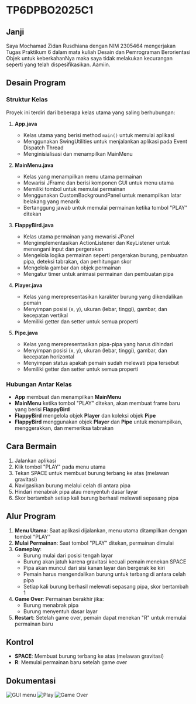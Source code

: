 # TP6DPBO2025C1
 
## Janji
Saya Mochamad Zidan Rusdhiana dengan NIM 2305464 mengerjakan Tugas Praktikum 6 dalam mata kuliah Desain dan Pemrograman Berorientasi Objek untuk keberkahanNya maka saya tidak melakukan kecurangan seperti yang telah dispesifikasikan. Aamiin.

## Desain Program

### Struktur Kelas

Proyek ini terdiri dari beberapa kelas utama yang saling berhubungan:

1. **App.java**
   - Kelas utama yang berisi method `main()` untuk memulai aplikasi
   - Menggunakan SwingUtilities untuk menjalankan aplikasi pada Event Dispatch Thread
   - Menginisialisasi dan menampilkan MainMenu

2. **MainMenu.java**
   - Kelas yang menampilkan menu utama permainan
   - Mewarisi JFrame dan berisi komponen GUI untuk menu utama
   - Memiliki tombol untuk memulai permainan
   - Menggunakan CustomBackgroundPanel untuk menampilkan latar belakang yang menarik
   - Bertanggung jawab untuk memulai permainan ketika tombol "PLAY" ditekan

3. **FlappyBird.java**
   - Kelas utama permainan yang mewarisi JPanel
   - Mengimplementasikan ActionListener dan KeyListener untuk menangani input dan pergerakan
   - Mengelola logika permainan seperti pergerakan burung, pembuatan pipa, deteksi tabrakan, dan perhitungan skor
   - Mengelola gambar dan objek permainan
   - Mengatur timer untuk animasi permainan dan pembuatan pipa

4. **Player.java**
   - Kelas yang merepresentasikan karakter burung yang dikendalikan pemain
   - Menyimpan posisi (x, y), ukuran (lebar, tinggi), gambar, dan kecepatan vertikal
   - Memiliki getter dan setter untuk semua properti

5. **Pipe.java**
   - Kelas yang merepresentasikan pipa-pipa yang harus dihindari
   - Menyimpan posisi (x, y), ukuran (lebar, tinggi), gambar, dan kecepatan horizontal
   - Menyimpan status apakah pemain sudah melewati pipa tersebut
   - Memiliki getter dan setter untuk semua properti

### Hubungan Antar Kelas

- **App** membuat dan menampilkan **MainMenu**
- **MainMenu** ketika tombol "PLAY" ditekan, akan membuat frame baru yang berisi **FlappyBird**
- **FlappyBird** mengelola objek **Player** dan koleksi objek **Pipe**
- **FlappyBird** menggunakan objek **Player** dan **Pipe** untuk menampilkan, menggerakkan, dan memeriksa tabrakan

## Cara Bermain

1. Jalankan aplikasi
2. Klik tombol "PLAY" pada menu utama
3. Tekan SPACE untuk membuat burung terbang ke atas (melawan gravitasi)
4. Navigasikan burung melalui celah di antara pipa
5. Hindari menabrak pipa atau menyentuh dasar layar
6. Skor bertambah setiap kali burung berhasil melewati sepasang pipa

## Alur Program

1. **Menu Utama**: Saat aplikasi dijalankan, menu utama ditampilkan dengan tombol "PLAY"
2. **Mulai Permainan**: Saat tombol "PLAY" ditekan, permainan dimulai
3. **Gameplay**:
   - Burung mulai dari posisi tengah layar
   - Burung akan jatuh karena gravitasi kecuali pemain menekan SPACE
   - Pipa akan muncul dari sisi kanan layar dan bergerak ke kiri
   - Pemain harus mengendalikan burung untuk terbang di antara celah pipa
   - Setiap kali burung berhasil melewati sepasang pipa, skor bertambah 1
4. **Game Over**: Permainan berakhir jika:
   - Burung menabrak pipa
   - Burung menyentuh dasar layar
5. **Restart**: Setelah game over, pemain dapat menekan "R" untuk memulai permainan baru

## Kontrol

- **SPACE**: Membuat burung terbang ke atas (melawan gravitasi)
- **R**: Memulai permainan baru setelah game over

## Dokumentasi
![GUI menu](https://github.com/user-attachments/assets/26b9c16d-78b0-4a1d-a7a9-70579b137916)
![Play](https://github.com/user-attachments/assets/aaa35221-7441-4cf8-bdbc-d05d585fffca)
![Game Over](https://github.com/user-attachments/assets/b204cc30-a025-4527-8bfe-7a6e59b4d784)
